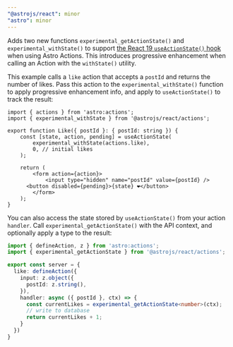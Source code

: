 ```yaml
---
"@astrojs/react": minor
"astro": minor
---
```


Adds two new functions `experimental_getActionState()` and `experimental_withState()` to support [the React 19 `useActionState()` hook](https://react.dev/reference/react/useActionState) when using Astro Actions. This introduces progressive enhancement when calling an Action with the `withState()` utility.

This example calls a `like` action that accepts a `postId` and returns the number of likes. Pass this action to the `experimental_withState()` function to apply progressive enhancement info, and apply to `useActionState()` to track the result:

```tsx
import { actions } from 'astro:actions';
import { experimental_withState } from '@astrojs/react/actions';

export function Like({ postId }: { postId: string }) {
	const [state, action, pending] = useActionState(
		experimental_withState(actions.like),
		0, // initial likes
	);

	return (
		<form action={action}>
			<input type="hidden" name="postId" value={postId} />
      <button disabled={pending}>{state} ❤️</button>
		</form>
	);
}
```

You can also access the state stored by `useActionState()` from your action `handler`. Call `experimental_getActionState()` with the API context, and optionally apply a type to the result:

```ts
import { defineAction, z } from 'astro:actions';
import { experimental_getActionState } from '@astrojs/react/actions';

export const server = {
  like: defineAction({
    input: z.object({
      postId: z.string(),
    }),
    handler: async ({ postId }, ctx) => {
      const currentLikes = experimental_getActionState<number>(ctx);
      // write to database
      return currentLikes + 1;
    }
  })
}
